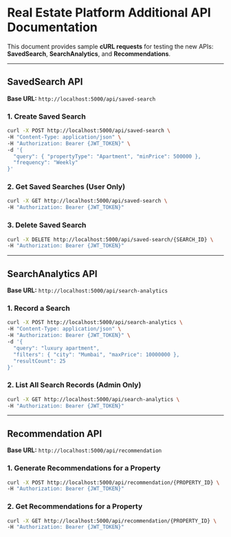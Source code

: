 # Real Estate Platform Additional API Documentation

This document provides sample **cURL requests** for testing the new APIs: **SavedSearch**, **SearchAnalytics**, and **Recommendations**.

---

## SavedSearch API

**Base URL:** `http://localhost:5000/api/saved-search`

### 1. Create Saved Search

```bash
curl -X POST http://localhost:5000/api/saved-search \
-H "Content-Type: application/json" \
-H "Authorization: Bearer {JWT_TOKEN}" \
-d '{
  "query": { "propertyType": "Apartment", "minPrice": 500000 },
  "frequency": "Weekly"
}'
```

### 2. Get Saved Searches (User Only)

```bash
curl -X GET http://localhost:5000/api/saved-search \
-H "Authorization: Bearer {JWT_TOKEN}"
```

### 3. Delete Saved Search

```bash
curl -X DELETE http://localhost:5000/api/saved-search/{SEARCH_ID} \
-H "Authorization: Bearer {JWT_TOKEN}"
```

---

## SearchAnalytics API

**Base URL:** `http://localhost:5000/api/search-analytics`

### 1. Record a Search

```bash
curl -X POST http://localhost:5000/api/search-analytics \
-H "Content-Type: application/json" \
-H "Authorization: Bearer {JWT_TOKEN}" \
-d '{
  "query": "luxury apartment",
  "filters": { "city": "Mumbai", "maxPrice": 10000000 },
  "resultCount": 25
}'
```

### 2. List All Search Records (Admin Only)

```bash
curl -X GET http://localhost:5000/api/search-analytics \
-H "Authorization: Bearer {JWT_TOKEN}"
```

---

## Recommendation API

**Base URL:** `http://localhost:5000/api/recommendation`

### 1. Generate Recommendations for a Property

```bash
curl -X POST http://localhost:5000/api/recommendation/{PROPERTY_ID} \
-H "Authorization: Bearer {JWT_TOKEN}"
```

### 2. Get Recommendations for a Property

```bash
curl -X GET http://localhost:5000/api/recommendation/{PROPERTY_ID} \
-H "Authorization: Bearer {JWT_TOKEN}"
```
